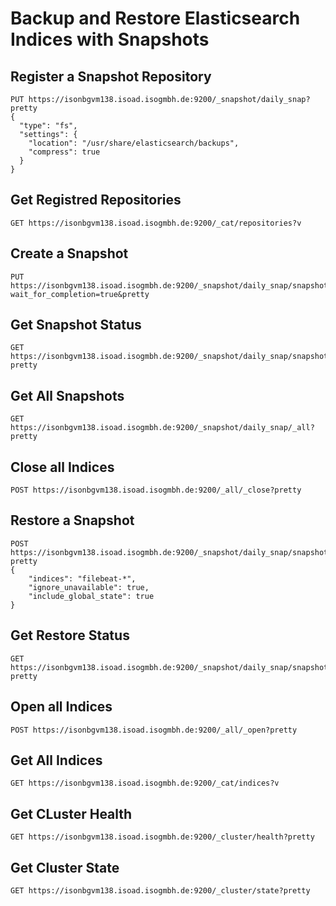 # Backup and Restore Elasticsearch Indices with Snapshots
## Register a Snapshot Repository
```
PUT https://isonbgvm138.isoad.isogmbh.de:9200/_snapshot/daily_snap?pretty
{
  "type": "fs",
  "settings": {
    "location": "/usr/share/elasticsearch/backups",
    "compress": true
  }
}
```
## Get Registred Repositories
```
GET https://isonbgvm138.isoad.isogmbh.de:9200/_cat/repositories?v
```
## Create a Snapshot
```
PUT https://isonbgvm138.isoad.isogmbh.de:9200/_snapshot/daily_snap/snapshot_1?wait_for_completion=true&pretty
```
## Get Snapshot Status
```
GET https://isonbgvm138.isoad.isogmbh.de:9200/_snapshot/daily_snap/snapshot_1?pretty
```
## Get All Snapshots
```
GET https://isonbgvm138.isoad.isogmbh.de:9200/_snapshot/daily_snap/_all?pretty
```
## Close all Indices
```
POST https://isonbgvm138.isoad.isogmbh.de:9200/_all/_close?pretty
```
## Restore a Snapshot
```
POST https://isonbgvm138.isoad.isogmbh.de:9200/_snapshot/daily_snap/snapshot_1/_restore?pretty
{
    "indices": "filebeat-*",
    "ignore_unavailable": true,
    "include_global_state": true
}
```
## Get Restore Status
```
GET https://isonbgvm138.isoad.isogmbh.de:9200/_snapshot/daily_snap/snapshot_1/_restore?pretty
```

## Open all Indices
```
POST https://isonbgvm138.isoad.isogmbh.de:9200/_all/_open?pretty
```
## Get All Indices
```
GET https://isonbgvm138.isoad.isogmbh.de:9200/_cat/indices?v
```
## Get CLuster Health
```
GET https://isonbgvm138.isoad.isogmbh.de:9200/_cluster/health?pretty
```
## Get Cluster State
```
GET https://isonbgvm138.isoad.isogmbh.de:9200/_cluster/state?pretty
```

